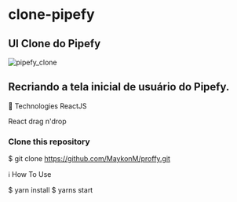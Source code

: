 # clone-pipefy
## UI Clone do Pipefy
![pipefy_clone](https://user-images.githubusercontent.com/33705104/91600260-0e934c80-e93e-11ea-8796-2c8c7ebee86f.png)

## Recriando a tela inicial de usuário do Pipefy.

🚀 Technologies
ReactJS

React drag n'drop

### Clone this repository
$ git clone https://github.com/MaykonM/proffy.git

ℹ️ How To Use

$ yarn install
$ yarns start
